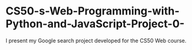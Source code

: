 # CS50-s-Web-Programming-with-Python-and-JavaScript-Project-0-
I present my Google search project developed for the CS50 Web course.
